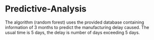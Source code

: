 # Predictive-Analysis
The algorithm (random forest) uses the provided database containing information of 3 months to predict the manufacturing delay caused. The usual time is 5 days, the delay is number of days exceeding 5 days. 
